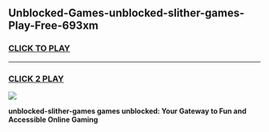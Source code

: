 
## Unblocked-Games-unblocked-slither-games-Play-Free-693xm
<h3>
<a href="https://premium76.site?title=unblocked-slither-games&ref=12A">CLICK TO PLAY</a></h3>
<hr>

<h3>
<a href="https://premium76.site?title=unblocked-slither-games&ref=12A">CLICK 2 PLAY</a>
  
</h3>

<a href="https://premium76.site?title=unblocked-slither-games&ref=12A"><img src="https://clearcache.store/games.png"></a>


**unblocked-slither-games games unblocked: Your Gateway to Fun and Accessible Online Gaming**
